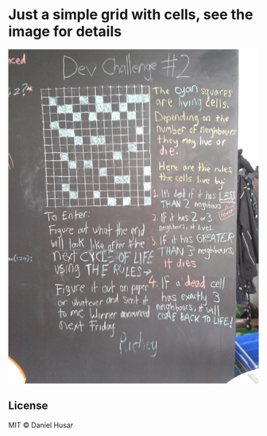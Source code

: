 # Just a simple grid with cells, see the image for details

![Demo](readme.jpg)

## License

MIT © Daniel Husar
